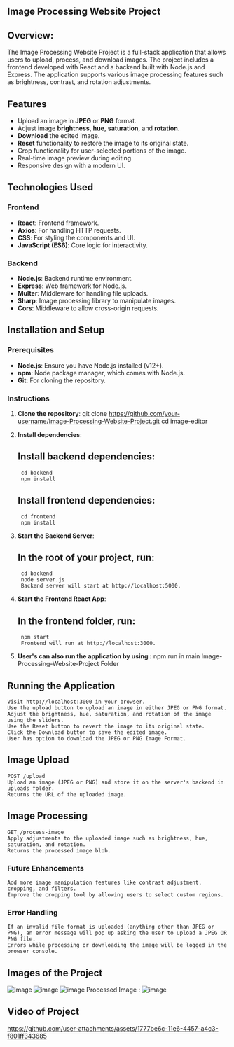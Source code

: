 ## Image Processing Website Project

## Overview:
The Image Processing Website Project is a full-stack application that allows users to upload, process, and download images. The project includes a frontend developed with React and a backend built with Node.js and Express. The application supports various image processing features such as brightness, contrast, and rotation adjustments.

## Features

- Upload an image in **JPEG** or **PNG** format.
- Adjust image **brightness**, **hue**, **saturation**, and **rotation**.
- **Download** the edited image.
- **Reset** functionality to restore the image to its original state.
- Crop functionality for user-selected portions of the image.
- Real-time image preview during editing.
- Responsive design with a modern UI.

## Technologies Used

### Frontend

- **React**: Frontend framework.
- **Axios**: For handling HTTP requests.
- **CSS**: For styling the components and UI.
- **JavaScript (ES6)**: Core logic for interactivity.

### Backend

- **Node.js**: Backend runtime environment.
- **Express**: Web framework for Node.js.
- **Multer**: Middleware for handling file uploads.
- **Sharp**: Image processing library to manipulate images.
- **Cors**: Middleware to allow cross-origin requests.

## Installation and Setup

### Prerequisites

- **Node.js**: Ensure you have Node.js installed (v12+).
- **npm**: Node package manager, which comes with Node.js.
- **Git**: For cloning the repository.

### Instructions

1. **Clone the repository**:
   git clone https://github.com/your-username/Image-Processing-Website-Project.git
   cd image-editor

2. **Install dependencies**:

    ## Install backend dependencies:
        cd backend
        npm install

    ## Install frontend dependencies:
        cd frontend
        npm install

3. **Start the Backend Server**:

    ## In the root of your project, run:
        cd backend
        node server.js
        Backend server will start at http://localhost:5000.
           
4. **Start the Frontend React App**:

    ## In the frontend folder, run:
        npm start
        Frontend will run at http://localhost:3000.
5. **User's can also run the application by using :**
        npm run
        in main Image-Processing-Website-Project Folder

## Running the Application
    Visit http://localhost:3000 in your browser.
    Use the upload button to upload an image in either JPEG or PNG format.
    Adjust the brightness, hue, saturation, and rotation of the image using the sliders.
    Use the Reset button to revert the image to its original state.
    Click the Download button to save the edited image.
    User has option to download the JPEG or PNG Image Format.

## Image Upload
    POST /upload
    Upload an image (JPEG or PNG) and store it on the server's backend in uploads folder.
    Returns the URL of the uploaded image.

## Image Processing
    GET /process-image
    Apply adjustments to the uploaded image such as brightness, hue, saturation, and rotation.
    Returns the processed image blob.
    
### Future Enhancements ###
    Add more image manipulation features like contrast adjustment, cropping, and filters.
    Improve the cropping tool by allowing users to select custom regions.
    
### Error Handling ###
    If an invalid file format is uploaded (anything other than JPEG or PNG), an error message will pop up asking the user to upload a JPEG OR PNG file.
    Errors while processing or downloading the image will be logged in the browser console.
    
## Images of the Project   
![image](https://github.com/user-attachments/assets/71ac7ab3-cbf2-4b90-8c1c-b4032a8ebfbc)
![image](https://github.com/user-attachments/assets/cb26f2ca-2d66-4bd6-807b-016918c07624)
![image](https://github.com/user-attachments/assets/38b9a5c4-dfe6-43cb-8ca8-87575ab7ed97)
Processed Image :
![image](https://github.com/user-attachments/assets/4fbb4bb5-2b1c-4788-abd5-6b83b906e423)

## Video of Project
https://github.com/user-attachments/assets/1777be6c-11e6-4457-a4c3-f801ff343685




